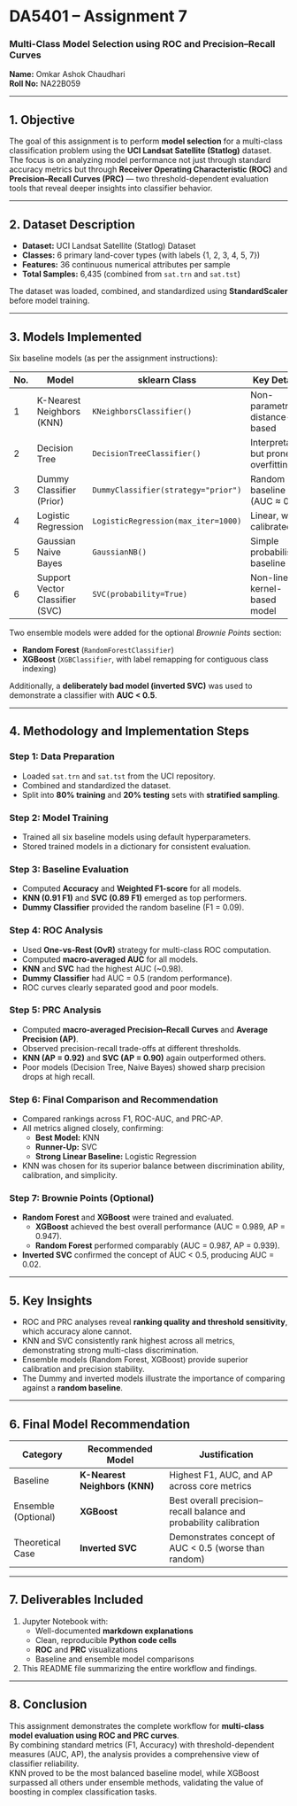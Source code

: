 # DA5401 – Assignment 7  
### Multi-Class Model Selection using ROC and Precision–Recall Curves  
**Name:** Omkar Ashok Chaudhari  
**Roll No:** NA22B059  

---

## 1. Objective

The goal of this assignment is to perform **model selection** for a multi-class classification problem using the **UCI Landsat Satellite (Statlog)** dataset.  
The focus is on analyzing model performance not just through standard accuracy metrics but through **Receiver Operating Characteristic (ROC)** and **Precision–Recall Curves (PRC)** — two threshold-dependent evaluation tools that reveal deeper insights into classifier behavior.

---

## 2. Dataset Description

- **Dataset:** UCI Landsat Satellite (Statlog) Dataset  
- **Classes:** 6 primary land-cover types (with labels {1, 2, 3, 4, 5, 7})  
- **Features:** 36 continuous numerical attributes per sample  
- **Total Samples:** 6,435 (combined from `sat.trn` and `sat.tst`)  

The dataset was loaded, combined, and standardized using **StandardScaler** before model training.

---

## 3. Models Implemented

Six baseline models (as per the assignment instructions):

| No. | Model | sklearn Class | Key Details |
|-----|--------|----------------|--------------|
| 1 | K-Nearest Neighbors (KNN) | `KNeighborsClassifier()` | Non-parametric, distance-based |
| 2 | Decision Tree | `DecisionTreeClassifier()` | Interpretable but prone to overfitting |
| 3 | Dummy Classifier (Prior) | `DummyClassifier(strategy="prior")` | Random baseline (AUC ≈ 0.5) |
| 4 | Logistic Regression | `LogisticRegression(max_iter=1000)` | Linear, well-calibrated |
| 5 | Gaussian Naive Bayes | `GaussianNB()` | Simple probabilistic baseline |
| 6 | Support Vector Classifier (SVC) | `SVC(probability=True)` | Non-linear kernel-based model |

Two ensemble models were added for the optional *Brownie Points* section:
- **Random Forest** (`RandomForestClassifier`)  
- **XGBoost** (`XGBClassifier`, with label remapping for contiguous class indexing)

Additionally, a **deliberately bad model (inverted SVC)** was used to demonstrate a classifier with **AUC < 0.5**.

---

## 4. Methodology and Implementation Steps

### Step 1: Data Preparation
- Loaded `sat.trn` and `sat.tst` from the UCI repository.  
- Combined and standardized the dataset.  
- Split into **80% training** and **20% testing** sets with **stratified sampling**.

### Step 2: Model Training
- Trained all six baseline models using default hyperparameters.  
- Stored trained models in a dictionary for consistent evaluation.

### Step 3: Baseline Evaluation
- Computed **Accuracy** and **Weighted F1-score** for all models.  
- **KNN (0.91 F1)** and **SVC (0.89 F1)** emerged as top performers.  
- **Dummy Classifier** provided the random baseline (F1 = 0.09).

### Step 4: ROC Analysis
- Used **One-vs-Rest (OvR)** strategy for multi-class ROC computation.  
- Computed **macro-averaged AUC** for all models.  
- **KNN** and **SVC** had the highest AUC (~0.98).  
- **Dummy Classifier** had AUC = 0.5 (random performance).  
- ROC curves clearly separated good and poor models.

### Step 5: PRC Analysis
- Computed **macro-averaged Precision–Recall Curves** and **Average Precision (AP)**.  
- Observed precision-recall trade-offs at different thresholds.  
- **KNN (AP = 0.92)** and **SVC (AP = 0.90)** again outperformed others.  
- Poor models (Decision Tree, Naive Bayes) showed sharp precision drops at high recall.

### Step 6: Final Comparison and Recommendation
- Compared rankings across F1, ROC-AUC, and PRC-AP.  
- All metrics aligned closely, confirming:
  - **Best Model:** KNN  
  - **Runner-Up:** SVC  
  - **Strong Linear Baseline:** Logistic Regression  
- KNN was chosen for its superior balance between discrimination ability, calibration, and simplicity.

### Step 7: Brownie Points (Optional)
- **Random Forest** and **XGBoost** were trained and evaluated.  
  - **XGBoost** achieved the best overall performance (AUC = 0.989, AP = 0.947).  
  - **Random Forest** performed comparably (AUC = 0.987, AP = 0.939).  
- **Inverted SVC** confirmed the concept of AUC < 0.5, producing AUC = 0.02.

---

## 5. Key Insights

- ROC and PRC analyses reveal **ranking quality and threshold sensitivity**, which accuracy alone cannot.  
- KNN and SVC consistently rank highest across all metrics, demonstrating strong multi-class discrimination.  
- Ensemble models (Random Forest, XGBoost) provide superior calibration and precision stability.  
- The Dummy and inverted models illustrate the importance of comparing against a **random baseline**.

---

## 6. Final Model Recommendation

| Category | Recommended Model | Justification |
|-----------|------------------|----------------|
| Baseline | **K-Nearest Neighbors (KNN)** | Highest F1, AUC, and AP across core metrics |
| Ensemble (Optional) | **XGBoost** | Best overall precision–recall balance and probability calibration |
| Theoretical Case | **Inverted SVC** | Demonstrates concept of AUC < 0.5 (worse than random) |

---

## 7. Deliverables Included

1. Jupyter Notebook with:
   - Well-documented **markdown explanations**
   - Clean, reproducible **Python code cells**
   - **ROC** and **PRC** visualizations
   - Baseline and ensemble model comparisons  
2. This README file summarizing the entire workflow and findings.

---

## 8. Conclusion

This assignment demonstrates the complete workflow for **multi-class model evaluation using ROC and PRC curves**.  
By combining standard metrics (F1, Accuracy) with threshold-dependent measures (AUC, AP), the analysis provides a comprehensive view of classifier reliability.  
KNN proved to be the most balanced baseline model, while XGBoost surpassed all others under ensemble methods, validating the value of boosting in complex classification tasks.
